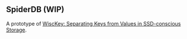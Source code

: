 ## SpiderDB (WIP) ##

A prototype of [WiscKey: Separating Keys from Values in SSD-conscious Storage](https://www.usenix.org/system/files/conference/fast16/fast16-papers-lu.pdf).


